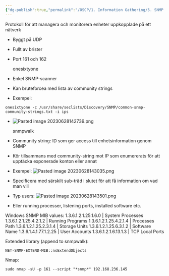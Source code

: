 ```yaml
---
{"dg-publish":true,"permalink":"/OSCP/1. Information Gathering/5. SNMP Enumeration/"}
---
```


Protokoll för att managera och monitorera enheter uppkopplade på ett nätverk
- Byggt på UDP
- Fullt av brister
- Port 161 och 162

	onesixtyone
- Enkel SNMP-scanner
- Kan bruteforcea med lista av community strings
- Exempel: 
```
onesixtyone -c /usr/share/seclists/Discovery/SNMP/common-snmp-community-strings.txt -i ips
```
- ![Pasted image 20230628142739.png](/img/user/IMAGES/Pasted%20image%2020230628142739.png)

	snmpwalk
- Community string: ID som ger access till enhetsinformation genom SNMP
- Kör tillsammans med community-string mot IP som enumererats för att upptäcka exponerade konton eller annat
- Exempel: ![Pasted image 20230628143035.png](/img/user/IMAGES/Pasted%20image%2020230628143035.png)
- Specificera med särskilt sub-träd i slutet för att få information om vad man vill
- Typ users: ![Pasted image 20230628143501.png](/img/user/IMAGES/Pasted%20image%2020230628143501.png)
- Eller running processer, listening ports, installed software etc.

Windows SNMP MIB values:
	1.3.6.1.2.1.25.1.6.0 | System Processes
	1.3.6.1.2.1.25.4.2.1.2 | Running Programs
	1.3.6.1.2.1.25.4.2.1.4 | Processes Path
	1.3.6.1.2.1.25.2.3.1.4 | Storage Units
	1.3.6.1.2.1.25.6.3.1.2 | Software Name
	1.3.6.1.4.1.77.1.2.25 | User Accounts
	1.3.6.1.2.1.6.13.1.3 | TCP Local Ports

Extended library (append to snmpwalk):
```
NET-SNMP-EXTEND-MIB::nsExtendObjects
```

Nmap:
```
sudo nmap -sU -p 161 --script "*snmp*" 192.168.236.145
```